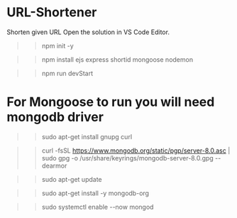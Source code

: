 # URL-Shortener
Shorten given URL
Open the solution in VS Code Editor.
>>npm init -y

>>npm install ejs express shortid mongoose nodemon

>>npm run devStart

# For Mongoose to run you will need mongodb driver

>>sudo apt-get install gnupg curl

>>curl -fsSL https://www.mongodb.org/static/pgp/server-8.0.asc | sudo gpg -o /usr/share/keyrings/mongodb-server-8.0.gpg --dearmor

>>sudo apt-get update

>>sudo apt-get install -y mongodb-org

>>sudo systemctl enable --now mongod
